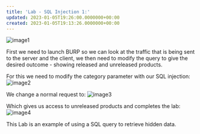 ```yaml
---
title: 'Lab - SQL Injection 1:'
updated: 2023-01-05T19:26:00.0000000+00:00
created: 2023-01-05T19:13:26.0000000+00:00
---
```


![image1](../../../../_resources/image1-4.png)

First we need to launch BURP so we can look at the traffic that is being sent to the server and the client, we then need to modify the query to give the desired outcome - showing released and unreleased products.

For this we need to modify the category parameter with our SQL injection:
![image2](../../../../_resources/image2-3.png)

We change a normal request to:
![image3](../../../../_resources/image3-2.png)

Which gives us access to unreleased products and completes the lab:
![image4](../../../../_resources/image4-1.png)

This Lab is an example of using a SQL query to retrieve hidden data.
